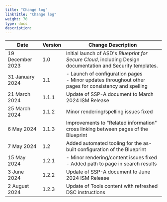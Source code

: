 ```yaml
---
title: "Change log"
linkTitle: "Change log"
weight: 70
type: docs
description:
---
```


| Date             | Version | Change Description                                                                                           |
| ---------------- | ------- | ------------------------------------------------------------------------------------------------------------ |
| 19 December 2023 | 1.0     | Initial launch of ASD's *Blueprint for Secure Cloud*, including Design documentation and Security templates. |
| 31 January 2024  | 1.1     | - Launch of configuration pages<br>- Minor updates throughout other pages for consistency and spelling       |
| 21 March 2024    | 1.1.1   | Update of SSP-A document to March 2024 ISM Release                                                           |
| 25 March 2024    | 1.1.2   | Minor rendering/spelling issues fixed                                                                        |
| 6 May 2024       | 1.1.3   | Improvements to "Related information" cross linking between pages of the Blueprint                           |
| 7 May 2024       | 1.2     | Added automated tooling for the as-built configuration of the Blueprint                                      |
| 15 May 2024      | 1.2.1   | - Minor rendering/content issues fixed<br>- Added path to page in search results                             |
| 3 June 2024      | 1.2.2   | Update of SSP-A document to June 2024 ISM Release                                                            |
| 2 August 2024    | 1.2.3   | Update of Tools content with refreshed DSC instructions                                                      |

